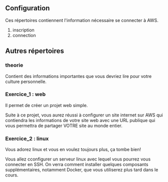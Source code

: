 ## Configuration

Ces répertoires contiennent l'information nécessaire se connecter à AWS.

1) inscription
2) connection

## Autres répertoires

### theorie
Contient des informations importantes que vous devriez lire pour votre culture personnelle.

### Exercice_1 : web
Il permet de créer un projet web simple.

Suite à ce projet, vous aurez réussi à configurer un site internet sur AWS qui contiendra les informations de votre site web avec une URL publique qui vous permettra de partager VOTRE site au monde entier. 

### Exercice_2 : linux
Vous adorez linux et vous en voulez toujours plus, ça tombe bien!

Vous allez cconfigurer un serveur linux avec lequel vous pourrez vous connecter en SSH. On verra comment installer quelques composants supplémentaires, notamment Docker, que vous utiliserez plus tard dans le cours.
